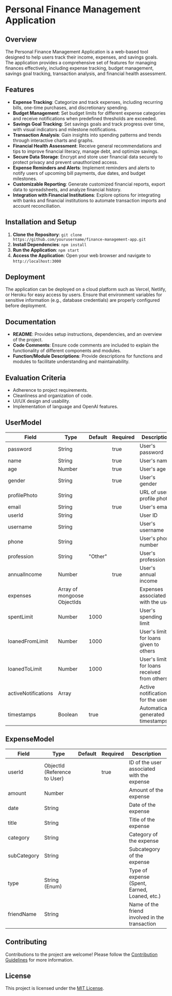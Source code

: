 # Personal Finance Management Application

## Overview

The Personal Finance Management Application is a web-based tool designed to help users track their income, expenses, and savings goals. The application provides a comprehensive set of features for managing finances effectively, including expense tracking, budget management, savings goal tracking, transaction analysis, and financial health assessment.

## Features

- **Expense Tracking**: Categorize and track expenses, including recurring bills, one-time purchases, and discretionary spending.
- **Budget Management**: Set budget limits for different expense categories and receive notifications when predefined thresholds are exceeded.
- **Savings Goal Tracking**: Set savings goals and track progress over time, with visual indicators and milestone notifications.
- **Transaction Analysis**: Gain insights into spending patterns and trends through interactive charts and graphs.
- **Financial Health Assessment**: Receive general recommendations and tips to improve financial literacy, manage debt, and optimize savings.
- **Secure Data Storage**: Encrypt and store user financial data securely to protect privacy and prevent unauthorized access.
- **Expense Reminders and Alerts**: Implement reminders and alerts to notify users of upcoming bill payments, due dates, and budget milestones.
- **Customizable Reporting**: Generate customized financial reports, export data to spreadsheets, and analyze financial history.
- **Integration with Financial Institutions**: Explore options for integrating with banks and financial institutions to automate transaction imports and account reconciliation.

## Installation and Setup

1. **Clone the Repository**: `git clone https://github.com/yourusername/finance-management-app.git`
2. **Install Dependencies**: `npm install`
3. **Run the Application**: `npm start`
4. **Access the Application**: Open your web browser and navigate to `http://localhost:3000`

## Deployment

The application can be deployed on a cloud platform such as Vercel, Netlify, or Heroku for easy access by users. Ensure that environment variables for sensitive information (e.g., database credentials) are properly configured before deployment.

## Documentation

- **README**: Provides setup instructions, dependencies, and an overview of the project.
- **Code Comments**: Ensure code comments are included to explain the functionality of different components and modules.
- **Function/Module Descriptions**: Provide descriptions for functions and modules to facilitate understanding and maintainability.

## Evaluation Criteria

- Adherence to project requirements.
- Cleanliness and organization of code.
- UI/UX design and usability.
- Implementation of language and OpenAI features.

## UserModel
| Field              | Type                           | Default     | Required | Description                                 |
|--------------------|--------------------------------|-------------|----------|---------------------------------------------|
| password           | String                         |             | true     | User's password                             |
| name               | String                         |             | true     | User's name                                 |
| age                | Number                         |             | true     | User's age                                  |
| gender             | String                         |             | true     | User's gender                               |
| profilePhoto       | String                         |             |          | URL of user's profile photo                 |
| email              | String                         |             | true     | User's email                                |
| userId             | String                         |             |          | User ID                                     |
| username           | String                         |             |          | User's username                             |
| phone              | String                         |             |          | User's phone number                         |
| profession         | String                         | "Other"     |          | User's profession                           |
| annualIncome       | Number                         |             | true     | User's annual income                        |
| expenses           | Array of mongoose ObjectIds    |             |          | Expenses associated with the user          |
| spentLimit         | Number                         | 1000        |          | User's spending limit                      |
| loanedFromLimit    | Number                         | 1000        |          | User's limit for loans given to others     |
| loanedToLimit      | Number                         | 1000        |          | User's limit for loans received from others|
| activeNotifications| Array                          |             |          | Active notifications for the user          |
| timestamps         | Boolean                        | true        |          | Automatically generated timestamps         |

## ExpenseModel
| Field        | Type                           | Default | Required | Description                                   |
|--------------|--------------------------------|---------|----------|-----------------------------------------------|
| userId       | ObjectId (Reference to User)   |         | true     | ID of the user associated with the expense    |
| amount       | Number                         |         |          | Amount of the expense                         |
| date         | String                         |         |          | Date of the expense                           |
| title        | String                         |         |          | Title of the expense                          |
| category     | String                         |         |          | Category of the expense                       |
| subCategory  | String                         |         |          | Subcategory of the expense                    |
| type         | String (Enum)                  |         |          | Type of expense (Spent, Earned, Loaned, etc.)|
| friendName   | String                         |         |          | Name of the friend involved in the transaction|


## Contributing

Contributions to the project are welcome! Please follow the [Contribution Guidelines](CONTRIBUTING.md) for more information.

## License

This project is licensed under the [MIT License](LICENSE).
